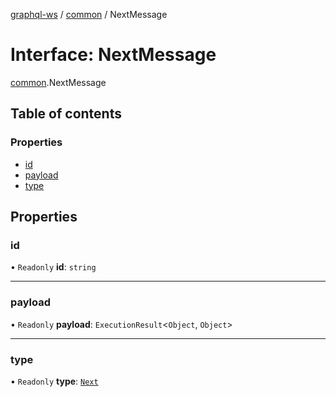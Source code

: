 [graphql-ws](../README.md) / [common](../modules/common.md) / NextMessage

# Interface: NextMessage

[common](../modules/common.md).NextMessage

## Table of contents

### Properties

- [id](common.NextMessage.md#id)
- [payload](common.NextMessage.md#payload)
- [type](common.NextMessage.md#type)

## Properties

### id

• `Readonly` **id**: `string`

___

### payload

• `Readonly` **payload**: `ExecutionResult`<`Object`, `Object`\>

___

### type

• `Readonly` **type**: [`Next`](../enums/common.MessageType.md#next)
